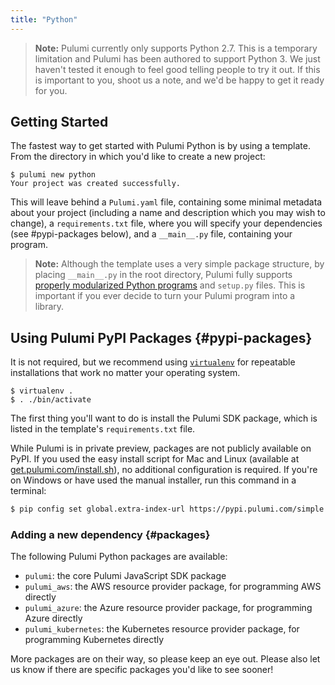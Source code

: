 ```yaml
---
title: "Python"
---
```


> **Note:** Pulumi currently only supports Python 2.7.  This is a temporary limitation and Pulumi has been authored to support Python 3.  We just haven't tested it enough to feel good telling people to try it out.  If this is important to you, shoot us a note, and we'd be happy to get it ready for you.

## Getting Started

The fastest way to get started with Pulumi Python is by using a template.  From the directory in which you'd like to create a new project:

```
$ pulumi new python
Your project was created successfully.
```

This will leave behind a `Pulumi.yaml` file, containing some minimal metadata about your project (including a name and description which you may wish to change), a `requirements.txt` file, where you will specify your dependencies (see #pypi-packages below), and a `__main__.py` file, containing your program.

> **Note:** Although the template uses a very simple package structure, by placing `__main__.py` in the root directory, Pulumi fully supports [properly modularized Python programs](http://docs.python-guide.org/en/latest/writing/structure/) and `setup.py` files.  This is important if you ever decide to turn your Pulumi program into a library.

## Using Pulumi PyPI Packages {#pypi-packages}

It is not required, but we recommend using [`virtualenv`](http://docs.python-guide.org/en/latest/dev/virtualenvs/) for repeatable installations that work no matter your operating system.

```
$ virtualenv .
$ . ./bin/activate
```

The first thing you'll want to do is install the Pulumi SDK package, which is listed in the template's `requirements.txt` file.

While Pulumi is in private preview, packages are not publicly available on PyPI. If you used the easy install script for Mac and Linux (available at [get.pulumi.com/install.sh](https://get.pulumi.com/install.sh)), no additional configuration is required. If you're on Windows or have used the manual installer, run this command in a terminal:

```bash
$ pip config set global.extra-index-url https://pypi.pulumi.com/simple
```

### Adding a new dependency {#packages}

The following Pulumi Python packages are available:

- `pulumi`: the core Pulumi JavaScript SDK package
- `pulumi_aws`: the AWS resource provider package, for programming AWS directly
- `pulumi_azure`: the Azure resource provider package, for programming Azure directly
- `pulumi_kubernetes`: the Kubernetes resource provider package, for programming Kubernetes directly

More packages are on their way, so please keep an eye out.  Please also let us know if there are specific packages you'd like to see sooner!
